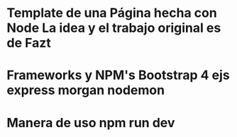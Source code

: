 <h1>Template de una Página hecha con Node
La idea y el trabajo original es de Fazt

<h1>Frameworks y NPM's
Bootstrap 4
ejs
express
morgan
nodemon
  
<h1>Manera de uso
npm run dev
